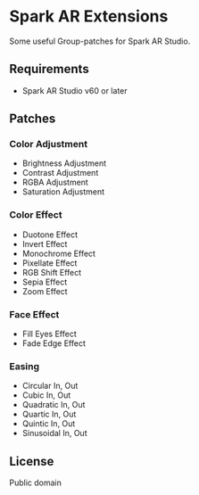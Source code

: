 Spark AR Extensions
===================
Some useful Group-patches for Spark AR Studio.

Requirements
------------
- Spark AR Studio v60 or later

Patches
-------

### Color Adjustment
- Brightness Adjustment
- Contrast Adjustment
- RGBA Adjustment
- Saturation Adjustment

### Color Effect
- Duotone Effect
- Invert Effect
- Monochrome Effect
- Pixellate Effect
- RGB Shift Effect
- Sepia Effect
- Zoom Effect

### Face Effect
- Fill Eyes Effect
- Fade Edge Effect

### Easing
- Circular In, Out
- Cubic In, Out
- Quadratic In, Out
- Quartic In, Out
- Quintic In, Out
- Sinusoidal In, Out


License
-------
Public domain